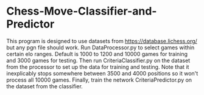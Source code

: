 # Chess-Move-Classifier-and-Predictor

This program is designed to use datasets from https://database.lichess.org/ but any pgn file should work. Run DataProcessor.py to select games within certain elo ranges. Default is 1000 to 1200 and 10000 games for training and 3000 games for testing. Then run CriteriaClassifier.py on the dataset from the processor to set up the data for training and testing. Note that it inexplicably stops somewhere between 3500 and 4000 positions so it won't process all 10000 games. Finally, train the network CriteriaPredictor.py on the dataset from the classifier.

